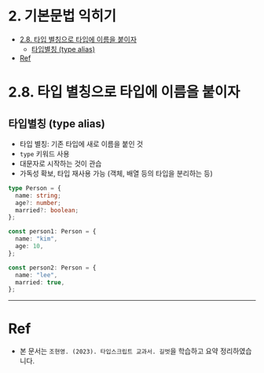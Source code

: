 # 2. 기본문법 익히기 <!-- omit in toc -->

- [2.8. 타입 별칭으로 타입에 이름을 붙이자](#28-타입-별칭으로-타입에-이름을-붙이자)
  - [타입별칭 (type alias)](#타입별칭-type-alias)
- [Ref](#ref)

# 2.8. 타입 별칭으로 타입에 이름을 붙이자

## 타입별칭 (type alias)

- 타입 별칭: 기존 타입에 새로 이름을 붙인 것
- `type` 키워드 사용
- 대문자로 시작하는 것이 관습
- 가독성 확보, 타입 재사용 가능 (객체, 배열 등의 타입을 분리하는 등)

```ts
type Person = {
  name: string;
  age?: number;
  married?: boolean;
};

const person1: Person = {
  name: "kim",
  age: 10,
};

const person2: Person = {
  name: "lee",
  married: true,
};
```

---

# Ref

- 본 문서는 `조현영. (2023). 타입스크립트 교과서. 길벗`을 학습하고 요약 정리하였습니다.
